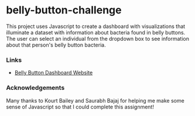 # belly-button-challenge

This project uses Javascript to create a dashboard with visualizations that illuminate a dataset with information about bacteria found in belly buttons.  The user can select an individual from the dropdown box to see information about that person's belly button bacteria.

### Links
* [Belly Button Dashboard Website](https://joannadelaune.github.io/belly-button-challenge/)

### Acknowledgements

Many thanks to Kourt Bailey and Saurabh Bajaj for helping me make some sense of Javascript so that I could complete this assignment!

